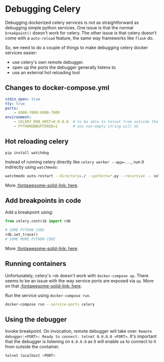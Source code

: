 Debugging Celery
===

Debugging dockerized celery services is not as straightforward as debugging simple python services. One issue is that the normal `breakpoint()` doesn't work for celery. The other issue is that celery doesn't come with a `auto-reload` feature, the same way frameworks like `flask` do.

So, we need to do a couple of things to make debugging celery docker services easier:

- use celery's own remote debugger.
- open up the ports the debugger generally listens to
- use an external hot reloading tool

Changes to docker-compose.yml
---

```yaml
stdin_open: true
tty: true
ports:
	- 6900-7000:6900-7000
environment:
	- CELERY_RDB_HOST=0.0.0.0. # to be able to telnet from outside the container
	- PYTHONUNBUFFERED=1       # any non-empty string will do
```

Hot reloading celery
---

```
pip install watchdog
```

Instead of running celery directly like `celery worker --app=...`, run it indirectly using `watchmedo`:

```bash
watchmedo auto-restart --directory=./ --pattern=*.py --recursive -- celery worker --app=...
```

More [:fontawesome-solid-link: here](https://www.distributedpython.com/2019/04/23/celery-reload/).

Add breakpoints in code
---
Add a breakpoint using:

```python
from celery.contrib import rdb

# SOME PYTHON CODE
rdb.set_trace()
# SOME MORE PYTHON CODE
```

More [:fontawesome-solid-link: here](https://docs.celeryproject.org/en/stable/reference/celery.contrib.rdb.html).

Running containers
---

Unfortunately, celery's `rdb` doesn't work with `docker-compose up`. There seems to be an issue with the way service ports are exposed via `up`. More on that [:fontawesome-solid-link: here](https://github.com/docker/compose/issues/4677).

Run the service using `docker-compose run`.

```bash
docker-compose run --service-ports celery
```

Using the debugger
---

Invoke breakpoint. On invocation, remote debugger will take over: `Remote debugger:<PORT>: Ready to connect: telnet 0.0.0.0 <PORT>`. It's important that the debugger is listening on `0.0.0.0` as it will enable us to connect to it from outside the container.

```bash
telnet localhost <PORT>
```
